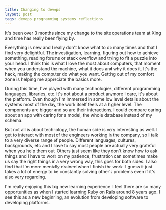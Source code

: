 ```yaml
---
title: Changing to devops
layout: post
tags: devops programming systems reflections
---
```


It's been over 3 months since my change to the site operations team at
Xing and time has really been flying by.

Everything is new and I really don't know what to do many times and
that I find very delightful. The investigation, learning, figuring out
how to achieve something, reading forums or stack overflow and trying
to fit a puzzle into your head. I think this is what I love the most
about computers, that moment when you understand the machine, what it
does and why it does it. It's the hack, making the computer do what
you want. Getting out of my comfort zone is helping me appreciate the
basics more.

During this time, I've played with many technologies, different
programming languages, libraries, etc. It's not about a product
anymore I care, it's about the platform.  Even though I'm immersed in
some low level details about the systems most of the day, the work
itself feels at a higher level. The components are bigger and so are
their interactions. I could compare caring about an app with caring
for a model, the whole database instead of my schema.

But not all is about technology, the human side is very interesting as
well. I get to interact with most of the engineers working in the
company, so I talk to a very diverse range of people. Different
languages, cultures, backgrounds, etc and I have to say most people
are actually very grateful when you help them out. Others just seem
like they don't know how to ask things and I have to work on my
patience, frustration can sometimes make us say the right things in a
very wrong way, this goes for both sides. I also find that I'm more
mentally drained when I finish the work. I guess it just takes a lot
of energy to be constantly solving other's problems even if it's also
very regarding.

I'm really enjoying this big new learning experience. I feel there are
so many opportunities as when I started learning Ruby on Rails around
8 years ago. I see this as a new beginning, an evolution from
developing software to developing platforms.
